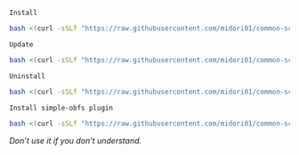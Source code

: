 `Install`
```bash
bash <(curl -sSLf "https://raw.githubusercontent.com/midori01/common-scripts/main/shadowsocks/install.sh")
```
`Update`
```bash
bash <(curl -sSLf "https://raw.githubusercontent.com/midori01/common-scripts/main/shadowsocks/install.sh") update
```
`Uninstall`
```bash
bash <(curl -sSLf "https://raw.githubusercontent.com/midori01/common-scripts/main/shadowsocks/install.sh") uninstall
```

`Install simple-obfs plugin`
```bash
bash <(curl -sSLf "https://raw.githubusercontent.com/midori01/common-scripts/main/shadowsocks/install.sh") obfs
```
_Don’t use it if you don’t understand._
